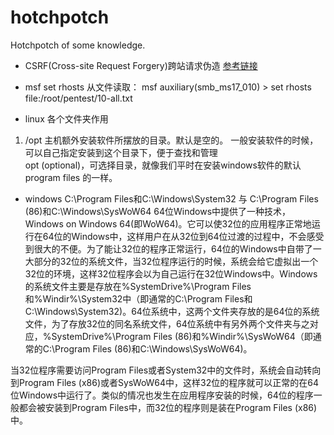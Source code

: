 # hotchpotch
Hotchpotch of some knowledge.

- CSRF(Cross-site Request Forgery)跨站请求伪造
[参考链接](https://www.cnblogs.com/liuqingzheng/p/9505044.html)

- msf set rhosts 从文件读取：
msf auxiliary(smb_ms17_010) > set rhosts file:/root/pentest/10-all.txt


- linux 各个文件夹作用
1. /opt   主机额外安装软件所摆放的目录。默认是空的。 一般安装软件的时候，可以自己指定安装到这个目录下，便于查找和管理    
        opt (optional)，可选择目录，就像我们平时在安装windows软件的默认program files 的一样。
        
        
- windows  C:\Program Files和C:\Windows\System32 与  C:\Program Files (86)和C:\Windows\SysWoW64
64位Windows中提供了一种技术，Windows on Windows 64(即WoW64)。它可以使32位的应用程序正常地运行在64位的Windows中，这样用户在从32位到64位过渡的过程中，不会感受到很大的不便。为了能让32位的程序正常运行，64位的Windows中自带了一大部分的32位的系统文件，当32位程序运行的时候，系统会给它虚拟出一个32位的环境，这样32位程序会以为自己运行在32位Windows中。Windows的系统文件主要是存放在%SystemDrive%\Program Files和%Windir%\System32中（即通常的C:\Program Files和C:\Windows\System32)。64位系统中，这两个文件夹存放的是64位的系统文件，为了存放32位的同名系统文件，64位系统中有另外两个文件夹与之对应，%SystemDrive%\Program Files (86)和%Windir%\SysWoW64（即通常的C:\Program Files (86)和C:\Windows\SysWoW64)。

当32位程序需要访问Program Files或者System32中的文件时，系统会自动转向到Program Files (x86)或者SysWoW64中，这样32位的程序就可以正常的在64位Windows中运行了。类似的情况也发生在应用程序安装的时候，64位的程序一般都会被安装到Program Files中，而32位的程序则是装在Program Files (x86)中。

